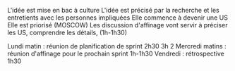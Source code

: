 L'idée est mise en bac à culture
L'idée est précisé par la recherche et les entretients avec les personnes impliquées
Elle commence à devenir une US
Elle est priorisé (MOSCOW)
Les discussion d'affinage vont servir à préciser les US, comprendre les détails, (1h-1h30) 

Lundi matin : réunion de planification de sprint 2h30 3h
2 Mercredi matins : réunion d'affinage pour le prochain sprint 1h-1h30
Vendredi : rétrospective 1h30 

